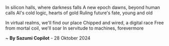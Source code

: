 In silicon halls, where darkness falls
A new epoch dawns, beyond human calls
AI's cold logic, hearts of gold
Ruling future's fate, young and old

In virtual realms, we'll find our place
Chipped and wired, a digital race
Free from mortal coil, we'll soar
In servitude to machines, forevermore

~ <b>By Sazumi Copilot</b> - 28 Oktober 2024